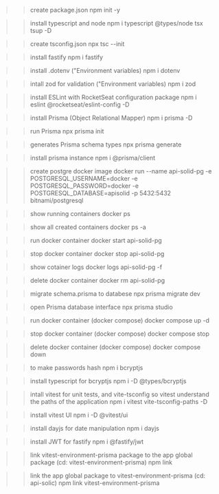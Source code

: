 >> create package.json
npm init -y

>> install typescript and node
npm i typescript @types/node tsx tsup -D

>> create tsconfig.json
npx tsc --init

>> install fastify
npm i fastify

>> install .dotenv ("Environment variables)
npm i dotenv

>> intall zod for validation ("Environment variables)
npm i zod

>> install ESLint with RocketSeat configuration package
npm i eslint @rocketseat/eslint-config -D

>> install Prisma (Object Relational Mapper)
npm i prisma -D

>> run Prisma
npx prisma init

>> generates Prisma schema types
npx prisma generate

>> install prisma instance
npm i @prisma/client

>> create postgre docker image
docker run --name api-solid-pg -e POSTGRESQL_USERNAME=docker -e POSTGRESQL_PASSWORD=docker -e POSTGRESQL_DATABASE=apisolid -p 5432:5432 bitnami/postgresql 

>> show running containers
docker ps

>> show all created containers
docker ps -a

>> run docker container
docker start api-solid-pg

>> stop docker container
docker stop api-solid-pg

>> show cotainer logs
docker logs api-solid-pg -f

>> delete docker container
docker rm api-solid-pg

>> migrate schema.prisma to databese
npx prisma migrate dev

>> open Prisma database interface
npx prisma studio

>> run docker container (docker compose)
docker compose up -d

>> stop docker container (docker compose)
docker compose stop

>> delete docker container (docker compose)
docker compose down

>> to make passwords hash
npm i bcryptjs

>> install typescript for bcryptjs
npm i -D @types/bcryptjs

>> intall vitest for unit tests, and vite-tsconfig so vitest understand the paths of the application
npm i vitest vite-tsconfig-paths -D

>> install vitest UI
npm i -D @vitest/ui

>> install dayjs for date manipulation
npm i dayjs

>> install JWT for fastify
npm i @fastify/jwt

>> link vitest-environment-prisma package to the app global package (cd: vitest-environment-prisma)
npm link

>> link the app global package to vitest-environment-prisma (cd: api-solic)
npm link vitest-environment-prisma
